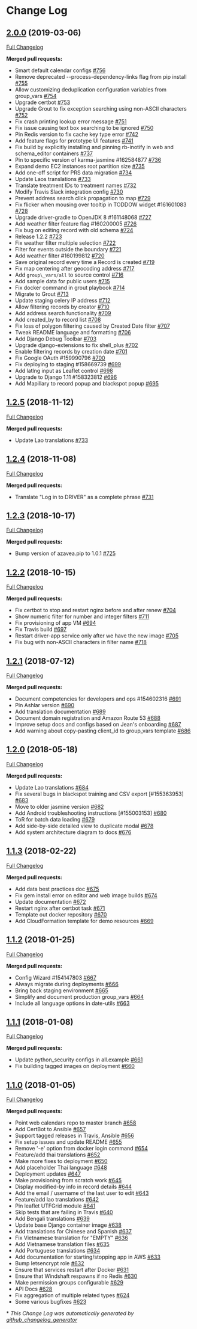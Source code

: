 # Change Log

## [2.0.0](https://github.com/WorldBank-Transport/DRIVER/tree/2.0.0) (2019-03-06)
[Full Changelog](https://github.com/WorldBank-Transport/DRIVER/compare/archive-v1.0.0...2.0.0)

**Merged pull requests:**

- Smart default calendar configs [\#756](https://github.com/WorldBank-Transport/DRIVER/pull/756)
- Remove deprecated --process-dependency-links flag from pip install [\#755](https://github.com/WorldBank-Transport/DRIVER/pull/755)
- Allow customizing deduplication configuration variables from group\_vars [\#754](https://github.com/WorldBank-Transport/DRIVER/pull/754)
- Upgrade certbot [\#753](https://github.com/WorldBank-Transport/DRIVER/pull/753)
- Upgrade Grout to fix exception searching using non-ASCII characters [\#752](https://github.com/WorldBank-Transport/DRIVER/pull/752)
- Fix crash printing lookup error message [\#751](https://github.com/WorldBank-Transport/DRIVER/pull/751)
- Fix issue causing text box searching to be ignored [\#750](https://github.com/WorldBank-Transport/DRIVER/pull/750)
- Pin Redis version to fix cache key type error [\#742](https://github.com/WorldBank-Transport/DRIVER/pull/742)
- Add feature flags for prototype UI features [\#741](https://github.com/WorldBank-Transport/DRIVER/pull/741)
- Fix build by explicitly installing and pinning rb-inotify in web and schema\_editor containers [\#737](https://github.com/WorldBank-Transport/DRIVER/pull/737)
- Pin to specific version of karma-jasmine \#162584877 [\#736](https://github.com/WorldBank-Transport/DRIVER/pull/736)
- Expand demo EC2 instances root partition size [\#735](https://github.com/WorldBank-Transport/DRIVER/pull/735)
- Add one-off script for PRS data migration [\#734](https://github.com/WorldBank-Transport/DRIVER/pull/734)
- Update Laos translations [\#733](https://github.com/WorldBank-Transport/DRIVER/pull/733)
- Translate treatment IDs to treatment names [\#732](https://github.com/WorldBank-Transport/DRIVER/pull/732)
- Modify Travis Slack integration config [\#730](https://github.com/WorldBank-Transport/DRIVER/pull/730)
- Prevent address search click propagation to map [\#729](https://github.com/WorldBank-Transport/DRIVER/pull/729)
- Fix flicker when mousing over tooltip in TODDOW widget \#161601083 [\#728](https://github.com/WorldBank-Transport/DRIVER/pull/728)
- Upgrade driver-gradle to OpenJDK 8 \#161148068 [\#727](https://github.com/WorldBank-Transport/DRIVER/pull/727)
- Add weather filter feature flag \#160200005 [\#726](https://github.com/WorldBank-Transport/DRIVER/pull/726)
- Fix bug on editing record with old schema [\#724](https://github.com/WorldBank-Transport/DRIVER/pull/724)
- Release 1.2.2 [\#723](https://github.com/WorldBank-Transport/DRIVER/pull/723)
- Fix weather filter multiple selection [\#722](https://github.com/WorldBank-Transport/DRIVER/pull/722)
- Filter for events outside the boundary [\#721](https://github.com/WorldBank-Transport/DRIVER/pull/721)
- Add weather filter \#160199812 [\#720](https://github.com/WorldBank-Transport/DRIVER/pull/720)
- Save original record every time a Record is created [\#719](https://github.com/WorldBank-Transport/DRIVER/pull/719)
- Fix map centering after geocoding address [\#717](https://github.com/WorldBank-Transport/DRIVER/pull/717)
- Add `group\_vars/all` to source control [\#716](https://github.com/WorldBank-Transport/DRIVER/pull/716)
- Add sample data for public users [\#715](https://github.com/WorldBank-Transport/DRIVER/pull/715)
- Fix docker command in grout playbook [\#714](https://github.com/WorldBank-Transport/DRIVER/pull/714)
- Migrate to Grout [\#713](https://github.com/WorldBank-Transport/DRIVER/pull/713)
- Update staging celery IP address [\#712](https://github.com/WorldBank-Transport/DRIVER/pull/712)
- Allow filtering records by creator [\#710](https://github.com/WorldBank-Transport/DRIVER/pull/710)
- Add address search functionality [\#709](https://github.com/WorldBank-Transport/DRIVER/pull/709)
- Add created\_by to record list [\#708](https://github.com/WorldBank-Transport/DRIVER/pull/708)
- Fix loss of polygon filtering caused by Created Date filter [\#707](https://github.com/WorldBank-Transport/DRIVER/pull/707)
- Tweak README language and formatting [\#706](https://github.com/WorldBank-Transport/DRIVER/pull/706)
- Add Django Debug Toolbar [\#703](https://github.com/WorldBank-Transport/DRIVER/pull/703)
- Upgrade django-extensions to fix shell\_plus [\#702](https://github.com/WorldBank-Transport/DRIVER/pull/702)
- Enable filtering records by creation date [\#701](https://github.com/WorldBank-Transport/DRIVER/pull/701)
- Fix Google OAuth \#159990796 [\#700](https://github.com/WorldBank-Transport/DRIVER/pull/700)
- Fix deploying to staging \#158669739 [\#699](https://github.com/WorldBank-Transport/DRIVER/pull/699)
- Add latlng input as Leaflet control [\#698](https://github.com/WorldBank-Transport/DRIVER/pull/698)
- Upgrade to Django 1.11 \#158323812 [\#696](https://github.com/WorldBank-Transport/DRIVER/pull/696)
- Add Mapillary to record popup and blackspot popup [\#695](https://github.com/WorldBank-Transport/DRIVER/pull/695)

## [1.2.5](https://github.com/WorldBank-Transport/DRIVER/tree/1.2.5) (2018-11-12)
[Full Changelog](https://github.com/WorldBank-Transport/DRIVER/compare/1.2.4...1.2.5)

**Merged pull requests:**

- Update Lao translations [\#733](https://github.com/WorldBank-Transport/DRIVER/pull/733)

## [1.2.4](https://github.com/WorldBank-Transport/DRIVER/tree/1.2.4) (2018-11-08)
[Full Changelog](https://github.com/WorldBank-Transport/DRIVER/compare/1.2.3...1.2.4)

**Merged pull requests:**

- Translate "Log in to DRIVER" as a complete phrase [\#731](https://github.com/WorldBank-Transport/DRIVER/pull/731)

## [1.2.3](https://github.com/WorldBank-Transport/DRIVER/tree/1.2.3) (2018-10-17)
[Full Changelog](https://github.com/WorldBank-Transport/DRIVER/compare/1.2.2...1.2.3)

**Merged pull requests:**

- Bump version of azavea.pip to 1.0.1 [\#725](https://github.com/WorldBank-Transport/DRIVER/pull/725)

## [1.2.2](https://github.com/WorldBank-Transport/DRIVER/tree/1.2.2) (2018-10-15)
[Full Changelog](https://github.com/WorldBank-Transport/DRIVER/compare/1.2.1...1.2.2)

**Merged pull requests:**

- Fix certbot to stop and restart nginx before and after renew [\#704](https://github.com/WorldBank-Transport/DRIVER/pull/704)
- Show numeric filter for number and integer filters [\#711](https://github.com/WorldBank-Transport/DRIVER/pull/711)
- Fix provisioning of app VM [\#694](https://github.com/WorldBank-Transport/DRIVER/pull/694)
- Fix Travis build [\#697](https://github.com/WorldBank-Transport/DRIVER/pull/697)
- Restart driver-app service only after we have the new image [\#705](https://github.com/WorldBank-Transport/DRIVER/pull/705)
- Fix bug with non-ASCII characters in filter name [\#718](https://github.com/WorldBank-Transport/DRIVER/pull/718)

## [1.2.1](https://github.com/WorldBank-Transport/DRIVER/tree/1.2.1) (2018-07-12)
[Full Changelog](https://github.com/WorldBank-Transport/DRIVER/compare/1.2.0...1.2.1)

**Merged pull requests:**

- Document competencies for developers and ops \#154602316 [\#691](https://github.com/WorldBank-Transport/DRIVER/pull/691)
- Pin Ashlar version [\#690](https://github.com/WorldBank-Transport/DRIVER/pull/690)
- Add translation documentation [\#689](https://github.com/WorldBank-Transport/DRIVER/pull/689)
- Document domain registration and Amazon Route 53 [\#688](https://github.com/WorldBank-Transport/DRIVER/pull/688)
- Improve setup docs and configs based on Jean's onboarding [\#687](https://github.com/WorldBank-Transport/DRIVER/pull/687)
- Add warning about copy-pasting client\_id to group\_vars template [\#686](https://github.com/WorldBank-Transport/DRIVER/pull/686)

## [1.2.0](https://github.com/WorldBank-Transport/DRIVER/tree/1.2.0) (2018-05-18)
[Full Changelog](https://github.com/WorldBank-Transport/DRIVER/compare/1.1.3...1.2.0)

**Merged pull requests:**

- Update Lao translations [\#684](https://github.com/WorldBank-Transport/DRIVER/pull/684)
- Fix several bugs in blackspot training and CSV export \[\#155363953\] [\#683](https://github.com/WorldBank-Transport/DRIVER/pull/683)
- Move to older jasmine version [\#682](https://github.com/WorldBank-Transport/DRIVER/pull/682)
- Add Android troubleshooting instructions \[\#155003153\] [\#680](https://github.com/WorldBank-Transport/DRIVER/pull/680)
- ToR for batch data loading [\#679](https://github.com/WorldBank-Transport/DRIVER/pull/679)
- Add side-by-side detailed view to duplicate modal [\#678](https://github.com/WorldBank-Transport/DRIVER/pull/678)
- Add system architecture diagram to docs [\#676](https://github.com/WorldBank-Transport/DRIVER/pull/676)

## [1.1.3](https://github.com/WorldBank-Transport/DRIVER/tree/1.1.3) (2018-02-22)
[Full Changelog](https://github.com/WorldBank-Transport/DRIVER/compare/1.1.2...1.1.3)

**Merged pull requests:**

- Add data best practices doc [\#675](https://github.com/WorldBank-Transport/DRIVER/pull/675)
- Fix gem install error on editor and web image builds [\#674](https://github.com/WorldBank-Transport/DRIVER/pull/674)
- Update documentation [\#672](https://github.com/WorldBank-Transport/DRIVER/pull/672)
- Restart nginx after certbot task [\#671](https://github.com/WorldBank-Transport/DRIVER/pull/671)
- Template out docker repository [\#670](https://github.com/WorldBank-Transport/DRIVER/pull/670)
- Add CloudFormation template for demo resources [\#669](https://github.com/WorldBank-Transport/DRIVER/pull/669)

## [1.1.2](https://github.com/WorldBank-Transport/DRIVER/tree/1.1.2) (2018-01-25)
[Full Changelog](https://github.com/WorldBank-Transport/DRIVER/compare/1.1.1...1.1.2)

**Merged pull requests:**

- Config Wizard \#154147803 [\#667](https://github.com/WorldBank-Transport/DRIVER/pull/667)
- Always migrate during deployments [\#666](https://github.com/WorldBank-Transport/DRIVER/pull/666)
- Bring back staging environment [\#665](https://github.com/WorldBank-Transport/DRIVER/pull/665)
- Simplify and document production group\_vars [\#664](https://github.com/WorldBank-Transport/DRIVER/pull/664)
- Include all language options in date-utils [\#663](https://github.com/WorldBank-Transport/DRIVER/pull/663)

## [1.1.1](https://github.com/WorldBank-Transport/DRIVER/tree/1.1.1) (2018-01-08)
[Full Changelog](https://github.com/WorldBank-Transport/DRIVER/compare/1.1.0...1.1.1)

**Merged pull requests:**

- Update python\_security configs in all.example [\#661](https://github.com/WorldBank-Transport/DRIVER/pull/661)
- Fix building tagged images on deployment [\#660](https://github.com/WorldBank-Transport/DRIVER/pull/660)

## [1.1.0](https://github.com/WorldBank-Transport/DRIVER/tree/1.1.0) (2018-01-05)
[Full Changelog](https://github.com/WorldBank-Transport/DRIVER/compare/v1.0.0...1.1.0)

**Merged pull requests:**

- Point web calendars repo to master branch [\#658](https://github.com/WorldBank-Transport/DRIVER/pull/658)
- Add CertBot to Ansible [\#657](https://github.com/WorldBank-Transport/DRIVER/pull/657)
- Support tagged releases in Travis, Ansible [\#656](https://github.com/WorldBank-Transport/DRIVER/pull/656)
- Fix setup issues and update README [\#655](https://github.com/WorldBank-Transport/DRIVER/pull/655)
- Remove '-e' option from docker login command [\#654](https://github.com/WorldBank-Transport/DRIVER/pull/654)
- Feature/add thai translations [\#652](https://github.com/WorldBank-Transport/DRIVER/pull/652)
- Make more fixes to deployment [\#650](https://github.com/WorldBank-Transport/DRIVER/pull/650)
- Add placeholder Thai language [\#648](https://github.com/WorldBank-Transport/DRIVER/pull/648)
- Deployment updates [\#647](https://github.com/WorldBank-Transport/DRIVER/pull/647)
- Make provisioning from scratch work [\#645](https://github.com/WorldBank-Transport/DRIVER/pull/645)
- Display modified-by info in record details [\#644](https://github.com/WorldBank-Transport/DRIVER/pull/644)
- Add the email / username of the last user to edit [\#643](https://github.com/WorldBank-Transport/DRIVER/pull/643)
- Feature/add lao translations [\#642](https://github.com/WorldBank-Transport/DRIVER/pull/642)
- Pin leaflet UTFGrid module [\#641](https://github.com/WorldBank-Transport/DRIVER/pull/641)
- Skip tests that are failing in Travis [\#640](https://github.com/WorldBank-Transport/DRIVER/pull/640)
- Add Bengali translations [\#639](https://github.com/WorldBank-Transport/DRIVER/pull/639)
- Update base Django container image [\#638](https://github.com/WorldBank-Transport/DRIVER/pull/638)
- Add translations for Chinese and Spanish [\#637](https://github.com/WorldBank-Transport/DRIVER/pull/637)
- Fix Vietnamese translation for "EMPTY" [\#636](https://github.com/WorldBank-Transport/DRIVER/pull/636)
- Add Vietnamese translation files [\#635](https://github.com/WorldBank-Transport/DRIVER/pull/635)
- Add Portuguese translations [\#634](https://github.com/WorldBank-Transport/DRIVER/pull/634)
- Add documentation for starting/stopping app in AWS [\#633](https://github.com/WorldBank-Transport/DRIVER/pull/633)
- Bump letsencrypt role [\#632](https://github.com/WorldBank-Transport/DRIVER/pull/632)
- Ensure that services restart after Docker [\#631](https://github.com/WorldBank-Transport/DRIVER/pull/631)
- Ensure that Windshaft respawns if no Redis [\#630](https://github.com/WorldBank-Transport/DRIVER/pull/630)
- Make permission groups configurable [\#629](https://github.com/WorldBank-Transport/DRIVER/pull/629)
- API Docs [\#628](https://github.com/WorldBank-Transport/DRIVER/pull/628)
- Fix aggregation of multiple related types [\#624](https://github.com/WorldBank-Transport/DRIVER/pull/624)
- Some various bugfixes [\#623](https://github.com/WorldBank-Transport/DRIVER/pull/623)

\* *This Change Log was automatically generated by [github_changelog_generator](https://github.com/skywinder/Github-Changelog-Generator)*
